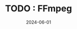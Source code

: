 ---
title: "TODO : FFmpeg"
excerpt: ""

categories:
  - Multimedia

toc: false
toc_sticky: false

date: 2024-06-01
last_modified_at: 2024-06-01
---